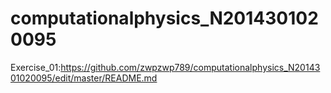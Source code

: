 # computationalphysics_N2014301020095
Exercise_01:https://github.com/zwpzwp789/computationalphysics_N2014301020095/edit/master/README.md
